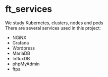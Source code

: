 # ft_services
We study Kubernetes, clusters, nodes and pods\
There are several services used in this project:
- NGiNX
- Grafana
- Wordpress
- MariaDB
- InfluxDB
- phpMyAdmin
- ftps
